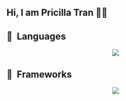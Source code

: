 ## Hi, I am Pricilla Tran 👩‍💻
<h2> 🚀 &nbsp;Languages</h2>
<p align="center">
  <a href="https://skillicons.dev">
    <img src="https://skillicons.dev/icons?i=cpp,html,css,js,py,bash,ts" />
  </a>
</p>
<h2> 🚀 &nbsp;Frameworks</h2>
<p align="center">
  <a href="https://skillicons.dev">
    <img src="https://skillicons.dev/icons?i=git,aws,electron,c,vim" />
  </a>
</p>
<!--
**pricilla-tran/pricilla-tran** is a ✨ _special_ ✨ repository because its `README.md` (this file) appears on your GitHub profile.

Here are some ideas to get you started:

- 🔭 I’m currently working on ...
- 🌱 I’m currently learning ...
- 👯 I’m looking to collaborate on ...
- 🤔 I’m looking for help with ...
- 💬 Ask me about ...
- 📫 How to reach me: ...
- 😄 Pronouns: ...
- ⚡ Fun fact: ...
-->
